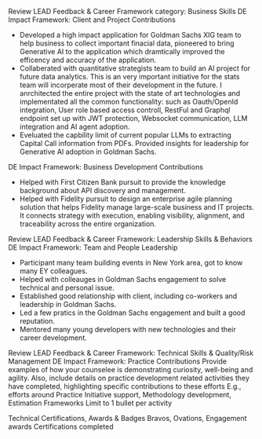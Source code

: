 Review LEAD Feedback & Career Framework category: Business Skills
DE Impact Framework: Client and Project Contributions
- Developed a high impact application for Goldman Sachs XIG team to help business to collect important finacial data, pioneered to bring Generative AI to the application which dramtically improved the efficency and accuracy of the application.
- Collaberated with quantitative strategists team to build an AI project for future data analytics. This is an very important initiative for the stats team will incorperate most of their development in the future. I anrchitected the entire project with the state of art technologies and implementated all the common functionality: such as Oauth/OpenId integration, User role based access controll, RestFul and Graphql endpoint set up with JWT protection, Websocket communication, LLM integration and AI agent adoption.
- Eveluated the capbility limit of current popular LLMs to extracting Capital Call information from PDFs. Provided insights for leadership for Generative AI adoption in Goldman Sachs.

DE Impact Framework: Business Development Contributions
- Helped with First Citizen Bank pursuit to provide the knowledge background about API discovery and management.
- Helped with Fidelity pursuit to design an enterprise agile planning solution that helps Fidelity manage large-scale business and IT projects. It connects strategy with execution, enabling visibility, alignment, and traceability across the entire organization. 




Review LEAD Feedback & Career Framework: Leadership Skills & Behaviors
DE Impact Framework: Team and People Leadership
- Participant many team building events in New York area, got to know many EY colleagues.
- Helped with colleauges in Goldman Sachs engagement to solve technical and personal issue.
- Established good relationship with client, including co-workers and leadership in Goldman Sachs.
- Led a few pratics in the Goldman Sachs engagement and built a good reputation.
- Mentored many young developers with new technologies and their career development.







Review LEAD Feedback & Career Framework: Technical Skills & Quality/Risk Management
DE Impact Framework: Practice Contributions
Provide examples of how your counselee is demonstrating curiosity, well-being and agility. Also, include details on practice development related activities they have completed, highlighting specific contributions to these efforts
E.g., efforts around Practice Initiative support, Methodology development, Estimation Frameworks
Limit to 1 bullet per activity

Technical Certifications, Awards & Badges
Bravos, Ovations, Engagement awards 
Certifications completed
